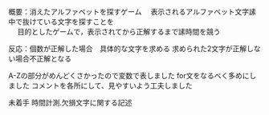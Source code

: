 
概要：消えたアルファベットを探すゲーム
    　表示されるアルファベット文字䛾中で抜けている文字を探すことを    
   　 目的としたゲームで，表示されてから正解するまで䛾時間を競う

反応：個数が正解した場合　具体的な文字を求める
    求められた2文字が正解しない場合不正解となる

A-Zの部分がめんどくさかったので変数で表しました
for文をなるべく多めにしました
コメントを各所にして、見やすいよう工夫しました

未着手 時間計測.欠損文字に関する記述



